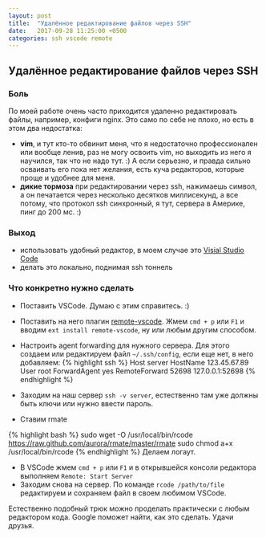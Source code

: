 ```yaml
---
layout: post
title:  "Удалённое редактирование файлов через SSH"
date:   2017-09-28 11:25:00 +0500
categories: ssh vscode remote
---
```


## Удалённое редактирование файлов через SSH

### Боль

По моей работе очень часто приходится удаленно редактировать файлы, например, конфиги nginx. Это само по себе не плохо, но есть в этом два недостатка:

- **vim**, и тут кто-то обвинит меня, что я недостаточно профессионален или вообще ленив, раз не могу освоить vim, но выходить из него я научился, так что не надо тут. :) А если серьезно, и правда сильно осваивать его пока нет желания, есть куча редакторов, которые проще и удобнее для меня.
- **дикие тормоза** при редактировании через ssh, нажимаешь символ, а он печатается через несколько десятков миллисекунд, а все потому, что протокол ssh синхронный, я тут, сервера в Америке, пинг до 200 мс. :)

### Выход

- использовать удобный редактор, в моем случае это [Visial Studio Code](https://code.visualstudio.com/)
- делать это локально, поднимая ssh тоннель

### Что конкретно нужно сделать

- Поставить VSCode. Думаю с этим справитесь. :)
- Поставить на него плагин [remote-vscode](https://marketplace.visualstudio.com/items?itemName=rafaelmaiolla.remote-vscode). Жмем `cmd + p` или `F1` и вводим `ext install remote-vscode`, ну или любым другим способом.
- Настроить agent forwarding для нужного сервера. Для этого создаем или редактируем файл `~/.ssh/config`, если еще нет, в него добавляем:
  {% highlight ssh %}
  Host server
  HostName 123.45.67.89
  User root
  ForwardAgent yes
  RemoteForward 52698 127.0.0.1:52698
  {% endhighlight %}

- Заходим на наш сервер `ssh -v server`, естественно там уже должны быть ключи или нужно ввести пароль.
- Ставим rmate

{% highlight bash %}
sudo wget -O /usr/local/bin/rcode https://raw.github.com/aurora/rmate/master/rmate
sudo chmod a+x /usr/local/bin/rcode
{% endhighlight %}
Делаем логаут.

- В VSCode жмем `cmd + p` или `F1` и в открывшейся консоли редактора выполняем `Remote: Start Server`
- Заходим снова на сервер. По команде `rcode /path/to/file` редактируем и сохраняем файл в своем любимом VSCode.

Естественно подобный трюк можно проделать практически с любым редактором кода. Google поможет найти, как это сделать. Удачи друзья.
